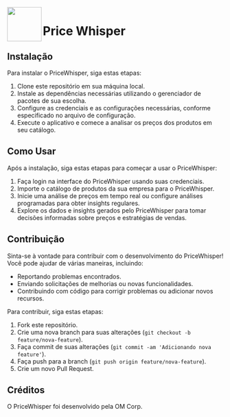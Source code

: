 <img align="left" src="https://github.com/om-corp/PriceWhisper-App/blob/build/assets/icons/pricewhisper-logo-color_white.png" height=80 />

<h1>Price Whisper</h1>

## Instalação
Para instalar o PriceWhisper, siga estas etapas:

1. Clone este repositório em sua máquina local.
2. Instale as dependências necessárias utilizando o gerenciador de pacotes de sua escolha.
3. Configure as credenciais e as configurações necessárias, conforme especificado no arquivo de configuração.
4. Execute o aplicativo e comece a analisar os preços dos produtos em seu catálogo.

## Como Usar
Após a instalação, siga estas etapas para começar a usar o PriceWhisper:

1. Faça login na interface do PriceWhisper usando suas credenciais.
2. Importe o catálogo de produtos da sua empresa para o PriceWhisper.
3. Inicie uma análise de preços em tempo real ou configure análises programadas para obter insights regulares.
4. Explore os dados e insights gerados pelo PriceWhisper para tomar decisões informadas sobre preços e estratégias de vendas.

## Contribuição
Sinta-se à vontade para contribuir com o desenvolvimento do PriceWhisper! Você pode ajudar de várias maneiras, incluindo:

- Reportando problemas encontrados.
- Enviando solicitações de melhorias ou novas funcionalidades.
- Contribuindo com código para corrigir problemas ou adicionar novos recursos.

Para contribuir, siga estas etapas:

1. Fork este repositório.
2. Crie uma nova branch para suas alterações (``git checkout -b feature/nova-feature``).
3. Faça commit de suas alterações (``git commit -am 'Adicionando nova feature'``).
4. Faça push para a branch (``git push origin feature/nova-feature``).
5. Crie um novo Pull Request.

## Créditos
O PriceWhisper foi desenvolvido pela OM Corp.
